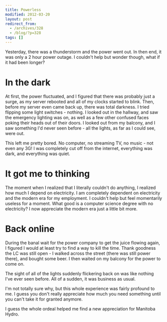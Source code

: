 ```yaml
---
title: Powerless
modified: 2012-03-20
layout: post
redirect_from:
  - /archives/328
  - /blog/?p=328
tags: []
---
```



Yesterday, there was a thunderstorm and the power went out. In then end, it was only a 2 hour power outage. I couldn't help but wonder though, what if it had been longer?

In the dark
===========

At first, the power fluctuated, and I figured that there was probably just a surge, as my server rebooted and all of my clocks started to blink. Then, before my server even came back up, there was total darkness. I tried flipping some light switches - nothing. I looked out in the hallway, and saw the emergency lighting was on, as well as a few other confused faces poking their heads out of their doors. I looked out from my balcony, and I saw something I'd never seen before - all the lights, as far as I could see, were out.

This left me pretty bored. No computer, no streaming TV, no music - not even any 3G! I was completely cut off from the internet, everything was dark, and everything was quiet.

It got me to thinking
=====================

The moment when I realized that I literally couldn't do anything, I realized how much I depend on electricity. I am completely dependent on electricity and the modern era for my employment. I couldn't help but feel momentarily useless for a moment. What good is a computer science degree with no electricity? I now appreciate the modern era just a little bit more.

Back online
===========

During the banal wait for the power company to get the juice flowing again, I figured I would at least try to find a way to kill the time. Thank goodness the LC was still open - I walked across the street (there was still power there), and bought some beer. I then waited on my balcony for the power to come on.

The sight of all of the lights suddenly flickering back on was like nothing I've ever seen before. All of a sudden, it was business as usual.

I'm not totally sure why, but this whole experience was fairly profound to me. I guess you don't really appreciate how much you need something until you can't take it for granted anymore.

I guess the whole ordeal helped me find a new appreciation for Manitoba Hydro.
